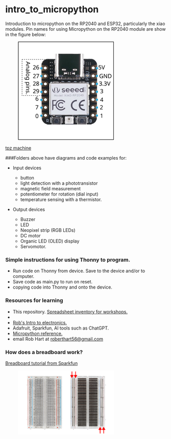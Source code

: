 # intro_to_micropython
Introduction to micropython on the RP2040 and ESP32, particularly the xiao modules.  Pin names for using Micropython on the RP2040 module are show in the figure below:

<figure>
  <img src="./images/xiao_rp2040.svg" width="300" alt="rp2040"/>
 </figure>

[tpz machine](https://youtube.com/shorts/zAHvqE1cNsE?feature=share)

###Folders above have diagrams and code examples for:

* Input devices
    * button
    * light detection with a phototransistor
    * magnetic field measurement
    * potentiometer for rotation (dial input)
    * temperature sensing with a thermistor.

* Output devices
    * Buzzer
    * LED
    * Neopixel strip (RGB LEDs)
    * DC motor
    * Organic LED (OLED) display
    * Servomotor.
    




### Simple instructions for using Thonny to program.
* Run code on Thonny from device.  Save to the device and/or to computer.
* Save code as main.py to run on reset.
* copying code into Thonny and onto the device.

### Resources for learning
* This repository.  [Spreadsheet inventory for workshops.](https://docs.google.com/spreadsheets/d/1ea21Ol0HnfFcnW5KguXi43tg_k-Ri7uJ2SghusxsvjQ/edit?usp=sharing)
* 
* [Rob's Intro to electronics.](https://roberthart56.github.io/SCFAB/SC_lab/Electronics/electronics_basics/electronic_basics.html)
* Adafruit, Sparkfun, AI tools such as ChatGPT.
* [Micropython reference.](https://docs.micropython.org/en/latest/rp2/quickref.html)
* email Rob Hart at roberthart56@gmail.com

### How does a breadboard work?

[Breadboard tutorial from Sparkfun](https://learn.sparkfun.com/tutorials/how-to-use-a-breadboard/all)

<figure>
  <img src="./images/breadboard.jpg" width="300" alt="rp2040"/>
 </figure>

